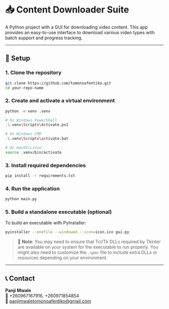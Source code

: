 # 📥 Content Downloader Suite

A Python project with a GUI for downloading video content. This app provides an easy-to-use interface to download various video types with batch support and progress tracking.

---

## 🔧 Setup

### 1. Clone the repository

```bash
git clone https://github.com/tomonoafentiko.git
cd your-repo-name
```

### 2. Create and activate a virtual environment

```bash
python -m venv .venv

# On Windows PowerShell
.\.venv\Scripts\Activate.ps1

# On Windows CMD
.\.venv\Scripts\activate.bat

# On macOS/Linux
source .venv/bin/activate
```

### 3. Install required dependencies

```bash
pip install -r requirements.txt
```

### 4. Run the application

```bash
python main.py
```

### 5. Build a standalone executable (optional)

To build an executable with PyInstaller:

```bash
pyinstaller --onefile --windowed --icon=icon.ico gui.py
```

> 📌 **Note**: You may need to ensure that Tcl/Tk DLLs required by Tkinter are available on your system for the executable to run properly. You might also need to customize the `.spec` file to include extra DLLs or resources depending on your environment.

---

## 📞 Contact

**Panji Mwale**  
📱 +260967167916, +260971854854  
📧 panjimwaletomonoafentiko@gmail.com
